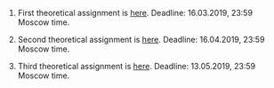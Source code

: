 1. First theoretical assignment is [here](hw_theory_1.pdf). Deadline: 16.03.2019, 23:59 Moscow time.

2. Second theoretical assignment is [here](hw_theory_2.pdf). Deadline: 16.04.2019, 23:59 Moscow time.

3. Third theoretical assignment is [here](hw_theory_3.pdf). Deadline: 13.05.2019, 23:59 Moscow time.
